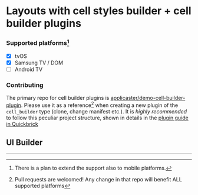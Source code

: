 # Layouts with cell styles builder + cell builder plugins

### Supported platforms[^1]
- [x] tvOS
- [x] Samsung TV / DOM
- [ ] Android TV

### Contributing

The primary repo for cell builder plugins is [applicaster/demo-cell-builder-plugin](https://github.com/applicaster/demo-cell-builder-plugin). Please use it as a reference[^2] when creating a new plugin of the `cell_builder` type (clone, change manifest etc.). It is _highly recommended_ to follow this peculiar project structure, shown in details in the [plugin guide in Quickbrick](https://github.com/applicaster/QuickBrick/blob/master/DOCS/plugin-setup.md)

## UI Builder


---

[^1]: There is a plan to extend the support also to mobile platforms.
[^2]: Pull requests are welcomed! Any change in that repo will benefit ALL supported platforms
